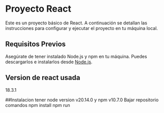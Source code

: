 # Proyecto React

Este es un proyecto básico de React. A continuación se detallan las instrucciones para configurar y ejecutar el proyecto en tu máquina local.

## Requisitos Previos

Asegúrate de tener instalado Node.js y npm en tu máquina. Puedes descargarlos e instalarlos desde [Node.js](https://nodejs.org/).

## Version de react usada
  18.3.1
  
##Instalacion
  tener node version v20.14.0 y npm v10.7.0
  Bajar repositorio 
  comandos
  npm install
  npm run
